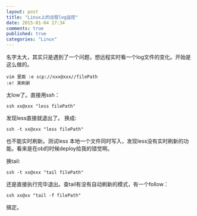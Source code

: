 ```yaml
---
layout: post
title: "Linux上的远程log监控"
date: 2015-01-04 17:34
comments: true
published: true
categories: "Linux"
---
```


  名字太大，其实只是遇到了一个问题，想远程实时看一个log文件的变化。开始是这么做的。

  	vim 里面 :e scp://xxx@xxx//filePath
  	:e! 来刷新
   
   太low了。直接用ssh：

   	ssh xx@xxx "less filePath"

   发现less直接就退出了。 换成:

   	ssh -t xx@xxx "less filePath"

   也不能实时刷新。测试less 本地一个文件同时写入，发现less没有实时刷新的功能。看来是在ob的时候deploy给我的错觉啊。

   换tail:

    ssh -t xx@xxx "tail filePath"

   还是直接执行完毕退出。查tail有没有自动刷新的模式，有一个follow：

    ssh xx@xx "tail -f filePath"

   搞定。
